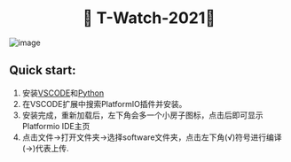 <h1 align = "center">🌟 T-Watch-2021🌟</h1>

![image](https://github.com/Xinyuan-LilyGO/T-Watch-2021/blob/main/image/1.jpg)


## Quick start:
1. 安装[VSCODE](https://code.visualstudio.com/)和[Python](https://www.python.org/)
2. 在VSCODE扩展中搜索PlatformIO插件并安装。
3. 安装完成，重新加载后，左下角会多一个小房子图标，点击后即可显示Platformio IDE主页
4. 点击文件->打开文件夹->选择software文件夹，点击左下角(√)符号进行编译 (→)代表上传.